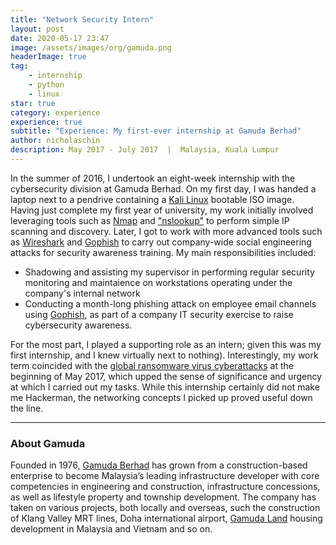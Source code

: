 ```yaml
---
title: "Network Security Intern"
layout: post
date: 2020-05-17 23:47
image: /assets/images/org/gamuda.png
headerImage: true
tag:
    - internship
    - python
    - linux
star: true
category: experience
experience: true
subtitle: "Experience: My first-ever internship at Gamuda Berhad"
author: nicholaschin
description: May 2017 - July 2017  |  Malaysia, Kuala Lumpur
---
```


In the summer of 2016, I undertook an eight-week internship with the cybersecurity division at Gamuda Berhad. On my first day, I was handed a laptop next to a pendrive containing a <a href="https://www.kali.org/">Kali Linux</a> bootable ISO image. Having just complete my first year of university, my work initially involved leveraging tools such as <a href="https://nmap.org/">Nmap</a> and <a href="https://docs.microsoft.com/en-us/windows-server/administration/windows-commands/nslookup">"nslookup"</a> to perform simple IP scanning and discovery. Later, I got to work with more advanced tools such as <a href="https://www.wireshark.org/">Wireshark</a> and <a href="https://getgophish.com/">Gophish</a> to carry out company-wide social engineering attacks for security awareness training. My main responsibilities included:

-   Shadowing and assisting my supervisor in performing regular security monitoring and maintaience on workstations operating under the company's internal network
-   Conducting a month-long phishing attack on employee email channels using <a href="https://getgophish.com/">Gophish</a>, as part of a company IT security exercise to raise cybersecurity awareness.

For the most part, I played a supporting role as an intern; given this was my first internship, and I knew virtually next to nothing). Interestingly, my work term coincided with the <a href="https://en.wikipedia.org/wiki/WannaCry_ransomware_attack">global ransomware virus cyberattacks</a> at the beginning of May 2017, which upped the sense of significance and urgency at which I carried out my tasks. While this internship certainly did not make me Hackerman, the networking concepts I picked up proved useful down the line.
<br>

<hr/>

### About Gamuda

Founded in 1976, <a href="https://gamuda.com.my/"> Gamuda Berhad</a> has grown from a construction-based enterprise to become Malaysia’s leading infrastructure developer with core competencies in engineering and construction, infrastructure concessions, as well as lifestyle property and township development. The company has taken on various projects, both locally and overseas, such the construction of Klang Valley MRT lines, Doha international airport, <a href="https://gamudaland.com.my/">Gamuda Land</a> housing development in Malaysia and Vietnam and so on.
